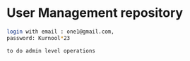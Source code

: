 # User Management repository

```sh
login with email : one1@gmail.com,
password: Kurnool*23

to do admin level operations 
```